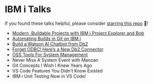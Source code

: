 # IBM i Talks

If you found these talks helpful, please consider [starring this repo](https://github.com/SanjulaGanepola/ibmi-talks) 🌟!

* [Modern, Buildable Projects with IBM i Project Explorer and Bob](./Modern%20Buildable%20Projects%20with%20IBM%20i%20Project%20Explorer%20and%20Bob/Modern-Buildable-Projects-with-IBM-i-Project-Explorer-and-Bob.pdf)
* [Automating Builds in Git on IBM i](./Automating%20Builds%20in%20Git%20on%20IBM%20i/Automating-Builds-in-Git-on-IBM-i.pdf)
* [Build a Watson AI Chatbot from Db2](./Build%20a%20Watson%20AI%20Chatbot%20from%20Db2/Build-a-Watson-AI-Chatbot-from-Db2.pdf)
* [Forget ODBC! Here’s a New Db2 Connector](./Forget%20ODBC!%20Here’s%20a%20New%20Db2%20Connector/Forget-ODBC!-Here’s-a-New-Db2-Connector.pdf)
* [OSS Tools For System Management](./OSS%20Tools%20For%20System%20Management/OSS-Tools-For-System-Management.pdf)
* Never Miss A System Event with Manzan
* Git Concepts I Wish I Knew Years Ago
* VS Code Features You Didn’t Know Existed
* IBM i Unit Testing Now in VS Code!
